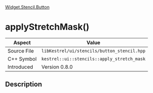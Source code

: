 [Widget.Stencil.Button](index)
# applyStretchMask()
| Aspect | Value |
| --- | --- |
| Source File | `libKestrel/ui/stencils/button_stencil.hpp` |
| C++ Symbol | `kestrel::ui::stencils::apply_stretch_mask` |
| Introduced | Version 0.8.0 |
## Description

